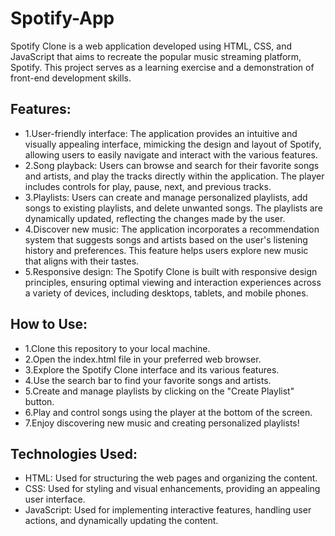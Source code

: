 # Spotify-App
Spotify Clone is a web application developed using HTML, CSS, and JavaScript that aims to recreate the popular music streaming platform, Spotify. This project serves as a learning exercise and a demonstration of front-end development skills.

## Features: 
- 1.User-friendly interface: The application provides an intuitive and visually appealing interface, mimicking the design and layout of Spotify, allowing users to easily navigate and interact with the various features.
- 2.Song playback: Users can browse and search for their favorite songs and artists, and play the tracks directly within the application. The player includes controls for play, pause, next, and previous tracks.
-  3.Playlists: Users can create and manage personalized playlists, add songs to existing playlists, and delete unwanted songs. The playlists are dynamically updated, reflecting the changes made by the user.
-  4.Discover new music: The application incorporates a recommendation system that suggests songs and artists based on the user's listening history and preferences. This feature helps users explore new music that aligns with their tastes.
-   5.Responsive design: The Spotify Clone is built with responsive design principles, ensuring optimal viewing and interaction experiences across a variety of devices, including desktops, tablets, and mobile phones.

## How to Use:
- 1.Clone this repository to your local machine.
- 2.Open the index.html file in your preferred web browser.
- 3.Explore the Spotify Clone interface and its various features.
- 4.Use the search bar to find your favorite songs and artists.
- 5.Create and manage playlists by clicking on the "Create Playlist" button.
- 6.Play and control songs using the player at the bottom of the screen.
- 7.Enjoy discovering new music and creating personalized playlists!

## Technologies Used:
- HTML: Used for structuring the web pages and organizing the content.
- CSS: Used for styling and visual enhancements, providing an appealing user interface.
- JavaScript: Used for implementing interactive features, handling user actions, and dynamically updating the content.



